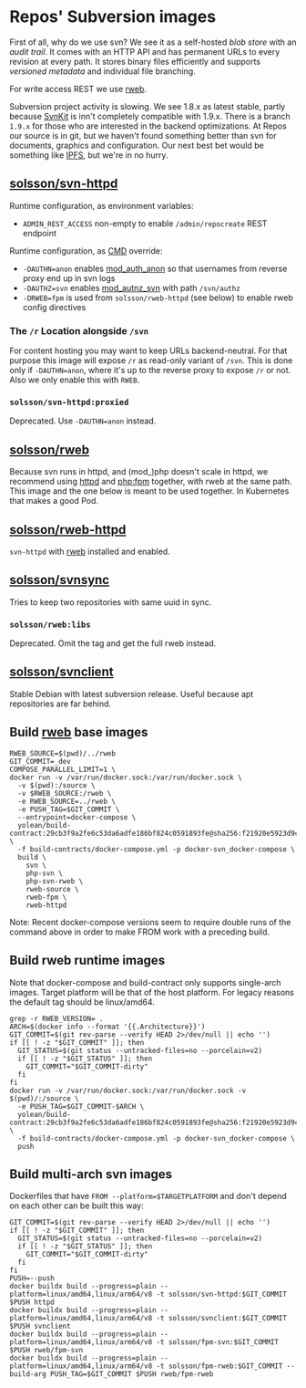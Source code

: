 
# Repos' Subversion images

First of all, why do we use svn? We see it as a self-hosted *blob store* with an *audit trail*. It comes with an HTTP API and has permanent URLs to every revision at every path. It stores binary files efficiently and supports *versioned metadata* and individual file branching.

For write access REST we use [rweb](https://github.com/Reposoft/rweb/).

Subversion project activity is slowing.
We see 1.8.x as latest stable, partly because [SvnKit](https://svnkit.com/) is inn't completely compatible with 1.9.x.
There is a branch `1.9.x` for those who are interested in the backend optimizations.
At Repos our source is in git, but we haven't found something better than svn for documents, graphics and configuration.
Our next best bet would be something like [IPFS](https://ipfs.io/), but we're in no hurry.

## [solsson/svn-httpd](https://hub.docker.com/r/solsson/svn-httpd/)

Runtime configuration, as environment variables:
 * `ADMIN_REST_ACCESS` non-empty to enable `/admin/repocreate` REST endpoint

Runtime configuration, as [CMD](https://docs.docker.com/engine/reference/builder/#cmd) override:
 * `-DAUTHN=anon` enables [mod_auth_anon](http://httpd.apache.org/docs/current/mod/mod_authn_anon.html) so that usernames from reverse proxy end up in svn logs
 * `-DAUTHZ=svn` enables [mod_autnz_svn](http://svnbook.red-bean.com/nightly/en/svn.serverconfig.httpd.html#svn.serverconfig.httpd.ref.mod_authz_svn) with path `/svn/authz`
 * `-DRWEB=fpm` is used from `solsson/rweb-httpd` (see below) to enable rweb config directives

### The `/r` Location alongside `/svn`

For content hosting you may want to keep URLs backend-neutral.
For that purpose this image will expose `/r` as read-only variant of `/svn`.
This is done only if `-DAUTHN=anon`, where it's up to the reverse proxy to expose `/r` or not.
Also we only enable this with `RWEB`.

### `solsson/svn-httpd:proxied`

Deprecated. Use `-DAUTHN=anon` instead.

## [solsson/rweb](https://hub.docker.com/r/solsson/rweb/)

Because svn runs in httpd, and (mod_)php doesn't scale in httpd,
we recommend using [httpd](https://hub.docker.com/_/httpd/) and [php:fpm](https://hub.docker.com/_/php/) together, with rweb at the same path.
This image and the one below is meant to be used together. In Kubernetes that makes a good Pod.

## [solsson/rweb-httpd](https://hub.docker.com/r/solsson/rweb-httpd/)

`svn-httpd` with [rweb](https://github.com/Reposoft/rweb/) installed and enabled.

## [solsson/svnsync](https://hub.docker.com/r/solsson/svnsync/)

Tries to keep two repositories with same uuid in sync.

### `solsson/rweb:libs`

Deprecated. Omit the tag and get the full rweb instead.

## [solsson/svnclient](https://hub.docker.com/r/solsson/svnclient/)

Stable Debian with latest subversion release. Useful because apt repositories are far behind.

## Build [rweb](https://github.com/Reposoft/rweb/) base images

```
RWEB_SOURCE=$(pwd)/../rweb
GIT_COMMIT=_dev
COMPOSE_PARALLEL_LIMIT=1 \
docker run -v /var/run/docker.sock:/var/run/docker.sock \
  -v $(pwd):/source \
  -v $RWEB_SOURCE:/rweb \
  -e RWEB_SOURCE=../rweb \
  -e PUSH_TAG=$GIT_COMMIT \
  --entrypoint=docker-compose \
  yolean/build-contract:29cb3f9a2fe6c53da6adfe186bf824c0591893fe@sha256:f21920e5923d9c42daa61f6e5515a321f14dc90eb5167ad7d36307ae7b9f8f5a \
  -f build-contracts/docker-compose.yml -p docker-svn_docker-compose \
  build \
    svn \
    php-svn \
    php-svn-rweb \
    rweb-source \
    rweb-fpm \
    rweb-httpd
```

Note: Recent docker-compose versions seem to require double runs of the command above in order to make FROM work with a preceding build.

## Build rweb runtime images

Note that docker-compose and build-contract only supports single-arch images.
Target platform will be that of the host platform.
For legacy reasons the default tag should be linux/amd64.

```
grep -r RWEB_VERSION= .
ARCH=$(docker info --format '{{.Architecture}}')
GIT_COMMIT=$(git rev-parse --verify HEAD 2>/dev/null || echo '')
if [[ ! -z "$GIT_COMMIT" ]]; then
  GIT_STATUS=$(git status --untracked-files=no --porcelain=v2)
  if [[ ! -z "$GIT_STATUS" ]]; then
    GIT_COMMIT="$GIT_COMMIT-dirty"
  fi
fi
docker run -v /var/run/docker.sock:/var/run/docker.sock -v $(pwd)/:/source \
  -e PUSH_TAG=$GIT_COMMIT-$ARCH \
  yolean/build-contract:29cb3f9a2fe6c53da6adfe186bf824c0591893fe@sha256:f21920e5923d9c42daa61f6e5515a321f14dc90eb5167ad7d36307ae7b9f8f5a \
  -f build-contracts/docker-compose.yml -p docker-svn_docker-compose \
  push
```

## Build multi-arch svn images

Dockerfiles that have `FROM --platform=$TARGETPLATFORM` and don't depend on each other can be built this way:

```
GIT_COMMIT=$(git rev-parse --verify HEAD 2>/dev/null || echo '')
if [[ ! -z "$GIT_COMMIT" ]]; then
  GIT_STATUS=$(git status --untracked-files=no --porcelain=v2)
  if [[ ! -z "$GIT_STATUS" ]]; then
    GIT_COMMIT="$GIT_COMMIT-dirty"
  fi
fi
PUSH=--push
docker buildx build --progress=plain --platform=linux/amd64,linux/arm64/v8 -t solsson/svn-httpd:$GIT_COMMIT $PUSH httpd
docker buildx build --progress=plain --platform=linux/amd64,linux/arm64/v8 -t solsson/svnclient:$GIT_COMMIT $PUSH svnclient
docker buildx build --progress=plain --platform=linux/amd64,linux/arm64/v8 -t solsson/fpm-svn:$GIT_COMMIT $PUSH rweb/fpm-svn
docker buildx build --progress=plain --platform=linux/amd64,linux/arm64/v8 -t solsson/fpm-rweb:$GIT_COMMIT --build-arg PUSH_TAG=$GIT_COMMIT $PUSH rweb/fpm-rweb
````
